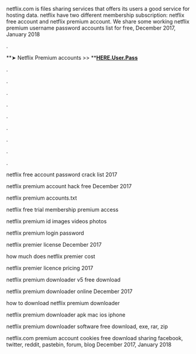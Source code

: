 netflix.com is files sharing services that offers its users a good service for hosting data. netflix have two different membership subscription: netflix free account and netflix premium account. We share some working netflix premium username password accounts list for free, December 2017, January 2018



.



**➤ Netflix Premium accounts &gt;&gt;  **[**HERE.User.Pass**](http://sitpad.info/u/passhub)





.



.



.

 

.

 

.



.



.



.



. 

 

netflix free account password crack list 2017

netflix premium account hack free December 2017

netflix premium accounts.txt

netflix free trial membership premium access

netflix premium id images videos photos

netflix premium login password

netflix premier license December 2017

how much does netflix premier cost

netflix premier licence pricing 2017

netflix premium downloader v5 free download

netflix premium downloader online December 2017

how to download netflix premium downloader

netflix premium downloader apk mac ios iphone

netflix premium downloader software free download, exe, rar, zip

netflix.com premium account cookies free download sharing facebook, twitter, reddit, pastebin, forum, blog December 2017, January 2018





